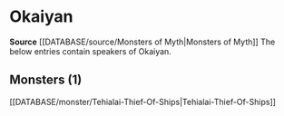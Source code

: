 ﻿---
id: '99'
name: Okaiyan
rarity: Rare
rus_type_level: null
source: '[[DATABASE/source/Monsters of Myth|Monsters of Myth]]'
trait:
- '[[DATABASE/trait/Rare|Rare]]'
type: Language

---
# Okaiyan

**Source** [[DATABASE/source/Monsters of Myth|Monsters of Myth]]
The below entries contain speakers of Okaiyan.

## Monsters (1)

[[DATABASE/monster/Tehialai-Thief-Of-Ships|Tehialai-Thief-Of-Ships]]